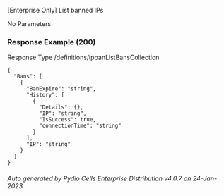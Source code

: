 






 
[Enterprise Only] List banned IPs  


No Parameters



### Response Example (200)
Response Type /definitions/ipbanListBansCollection

```
{
  "Bans": [
    {
      "BanExpire": "string",
      "History": [
        {
          "Details": {},
          "IP": "string",
          "IsSuccess": true,
          "connectionTime": "string"
        }
      ],
      "IP": "string"
    }
  ]
}
```




###### Auto generated by Pydio Cells Enterprise Distribution v4.0.7 on 24-Jan-2023
